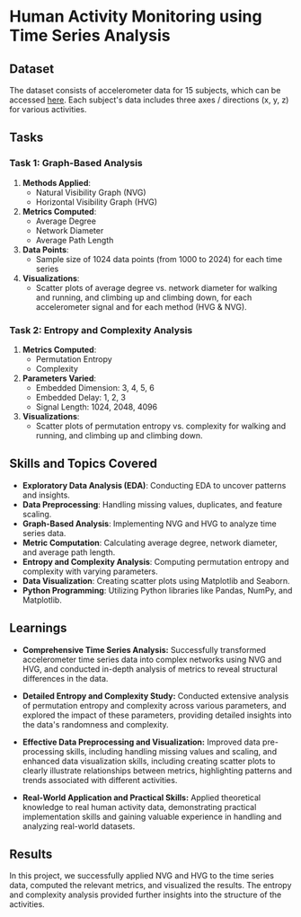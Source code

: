 # Human Activity Monitoring using Time Series Analysis

## Dataset
The dataset consists of accelerometer data for 15 subjects, which can be accessed [here](https://sensor.informatik.uni-mannheim.de/#dataset_realworld). Each subject's data includes three axes / directions (x, y, z) for various activities.

## Tasks

### Task 1: Graph-Based Analysis
1. **Methods Applied**:
    - Natural Visibility Graph (NVG)
    - Horizontal Visibility Graph (HVG)
2. **Metrics Computed**:
    - Average Degree
    - Network Diameter
    - Average Path Length
3. **Data Points**:
    - Sample size of 1024 data points (from 1000 to 2024) for each time series
4. **Visualizations**:
    - Scatter plots of average degree vs. network diameter for walking and running, and climbing up and climbing down, for each accelerometer signal and for each method (HVG & NVG).

### Task 2: Entropy and Complexity Analysis
1. **Metrics Computed**:
    - Permutation Entropy
    - Complexity
2. **Parameters Varied**:
    - Embedded Dimension: 3, 4, 5, 6
    - Embedded Delay: 1, 2, 3
    - Signal Length: 1024, 2048, 4096
3. **Visualizations**:
    - Scatter plots of permutation entropy vs. complexity for walking and running, and climbing up and climbing down.

## Skills and Topics Covered
- **Exploratory Data Analysis (EDA)**: Conducting EDA to uncover patterns and insights.
- **Data Preprocessing**: Handling missing values, duplicates, and feature scaling.
- **Graph-Based Analysis**: Implementing NVG and HVG to analyze time series data.
- **Metric Computation**: Calculating average degree, network diameter, and average path length.
- **Entropy and Complexity Analysis**: Computing permutation entropy and complexity with varying parameters.
- **Data Visualization**: Creating scatter plots using Matplotlib and Seaborn.
- **Python Programming**: Utilizing Python libraries like Pandas, NumPy, and Matplotlib.

## Learnings

- **Comprehensive Time Series Analysis:** Successfully transformed accelerometer time series data into complex networks using NVG and HVG, and conducted in-depth analysis of metrics to reveal structural differences in the data.

- **Detailed Entropy and Complexity Study:** Conducted extensive analysis of permutation entropy and complexity across various parameters, and explored the impact of these parameters, providing detailed insights into the data's randomness and complexity.

- **Effective Data Preprocessing and Visualization:** Improved data pre-processing skills, including handling missing values and scaling, and enhanced data visualization skills, including creating scatter plots to clearly illustrate relationships between metrics, highlighting patterns and trends associated with different activities. 

- **Real-World Application and Practical Skills:** Applied theoretical knowledge to real human activity data, demonstrating practical implementation skills and gaining valuable experience in handling and analyzing real-world datasets.

## Results
In this project, we successfully applied NVG and HVG to the time series data, computed the relevant metrics, and visualized the results. The entropy and complexity analysis provided further insights into the structure of the activities.
